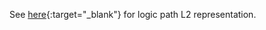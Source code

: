 See [here](https://cancerscreeningcds.github.io/CDC-Breast-Cancer-Screening-CDS-L2/pagecontent/Follow-up%20Screening%20Result){:target="_blank"} for logic path L2 representation. 